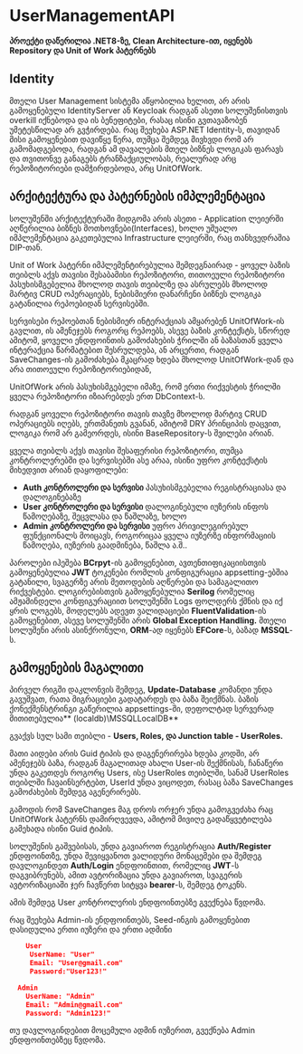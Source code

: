 ﻿# UserManagementAPI
**პროექტი დაწერილია .NET8-ზე, Clean Architecture-ით, იყენებს Repository და Unit of Work პატერნებს**

## Identity

მთელი User Management სისტემა აწყობილია ხელით, არ არის გამოყენებული IdentityServer ან Keycloak რადგან ასეთი სოლუშენისთვის overkill იქნებოდა და ის ბენეფიტები, რასაც ისინი გვთავაზობენ უმეტესწილად არ გვჭირდება.
რაც შეეხება ASP.NET Identity-ს, თავიდან მისი გამოყენებით დავიწყე წერა, თუმცა შემდეგ მივხვდი რომ არ გამომადგებოდა, რადგან ამ დავალების მთელ ბიზნეს ლოგიკას ფარავს და თვითონვე განაგებს ტრანზაქციულობას,
რეალურად არც რეპოზიტორიები დამჭირდებოდა, არც UnitOfWork.

## არქიტექტურა და პატერნების იმპლემენტაცია

სოლუშენში არქიტექტურაში მიდგომა არის ასეთი - Application ლეიერში აღწერილია ბიზნეს მოთხოვნები(Interfaces), ხოლო უშუალო იმპლემენტაცია გაკეთებულია Infrastructure ლეიერში, რაც თანხვედრაშია DIP-თან.

Unit of Work პატერნი იმპლემენტირებულია შემდეგნაირად - ყოველ ბაზის თეიბლს აქვს თავისი შესაბამისი რეპოზიტორი, თითოეული რეპოზიტორი პასუხისმგებელია მხოლოდ თავის თეიბლზე და ასრულებს მხოლოდ მარტივ CRUD ოპერაციებს, ნებისმიერი დანარჩენი ბიზნეს ლოგიკა გატანილია რეპოებიდან სერვისებში. 

სერვისები რეპოებთან ნებისმიერ ინტერაქციას ამყარებენ UnitOfWork-ის გავლით, ის ამენეჯებს როგორც რეპოებს, ასევე ბაზის კონტექსტს, სწორედ ამიტომ, ყოველი ენდფოინთის გამოძახების ჭრილში ან ბაზასთან ყველა ინტერაქცია წარმატებით შესრულდება, ან არცერთი, რადგან SaveChanges-ის გამოძახება მკაცრად ხდება მხოლოდ UnitOfWork-დან და არა თითოეული რეპოზიტორიებიდან,

UnitOfWork არის პასუხისმგებელი იმაზე, რომ ერთი რიქვესტის ჭრილში ყველა რეპოზიტორი იზიარებდეს ერთ DbContext-ს.

რადგან ყოველი რეპოზიტორი თავის თავზე მხოლოდ მარტივ CRUD ოპერაციებს იღებს, ერთმანეთს გვანან, ამიტომ DRY პრინციპის დაცვით, ლოგიკა რომ არ გამეორდეს, ისინი BaseRepository-ს შვილები არიან.

ყველა თეიბლს აქვს თავისი შესაფერისი რეპოზიტორი, თუმცა კონტროლერებში და სერვისებში ასე არაა, ისინი უფრო კონტექსტის მიხედვით არიან დაყოფილები:
- **Auth კონტროლერი და სერვისი** პასუხისმგებელია რეგისტრაციასა და დალოგინებაზე
- **User კონტროლერი და სერვისი** დალოგინებული იუზერის ინფოს წამოღებაზე, შეცვლასა და წაშლაზე, ხოლო
- **Admin კონტროლერი და სერვისი** უფრო პრივილეგირებულ ფუნქციონალს მოიცავს, როგორიცაა ყველა იუზერზე ინფორმაციის წამოღება, იუზერის გაადმინება, წაშლა ა.შ..

პაროლები იჰეშება **BCrpyt**-ის გამოყენებით, ავთენთიფიკაციისთვის გამოყენებულია **JWT** ტოკენები რომლის კონფიგურაცია appsetting-ებშია გატანილი, სვაგერზე არის მეთოდების აღწერები და სამაგალითო რიქვესტები.
ლოგირებისთვის გამოყენებულია **Serilog** რომელიც ამჟამინდელი კონფიგურაციით სოლუშენში Logs ფოლდერს ქმნის და იქ ყრის ლოგებს, მოდელებს ადევთ ვალიდაციები **FluentValidation**-ის გამოყენებით, ასევე სოლუშენში არის **Global Exception Handling.**
მთელი სოლუშენი არის ასინქრონული, **ORM**-ად იყენებს **EFCore**-ს, ბაზად **MSSQL**-ს.


## გამოყენების მაგალითი
პირველ რიგში დაკლონვის შემდეგ, **Update-Database** კომანდი უნდა გავუშვათ, რათა მიგრაციები გადატარდეს და ბაზა შეიქმნას. ბაზის ქონექშენსტრინგი გაწერილია appsettings-ში, დეფოლტად სერვერად მითითებულია** (localdb)\MSSQLLocalDB**

გვაქვს სულ სამი თეიბლი - **Users, Roles, და Junction table - UserRoles.**

მათი აიდები არის Guid ტიპის და დაგენერირება ხდება კოდში, არ ამენეჯებს ბაზა, რადგან მაგალითად ახალი User-ის შექმნისას, ჩანაწერი უნდა გაკეთდეს როგორც Users, ისე UserRoles თეიბლში, სანამ UserRoles თეიბლში ჩავაინსერტებთ, UserId უნდა ვიცოდეთ, რასაც ბაზა SaveChanges გამოძახების შემდეგ აგენერირებს.

გამოდის რომ SaveChanges მაგ დროს ორჯერ უნდა გამოგვეძახა რაც UnitOfWork პატერნს დამირღვევდა, ამიტომ მივიღე გადაწყვეტილება გამეხადა ისინი Guid ტიპის.

სოლუშენის გაშვებისას, უნდა გავიაროთ რეგისტრაცია **Auth/Register** ენდფოინთზე, უნდა შევიყვანოთ ვალიდური მონაცემები და შემდეგ 
დავლოგინდეთ **Auth/Login** ენდფოინთით, რომელიც **JWT**-ს დაგვიბრუნებს, ამით ავტორიზაცია უნდა გავიაროთ, სვაგერის ავტორიზაციაში ჯერ ჩავწერთ სიტყვა **bearer**-ს, შემდეგ ტოკენს.

ამის შემდეგ User კონტროლერის ენდფოინთებზე გვექნება წვდომა. 

რაც შეეხება Admin-ის ენდფოინთებს, Seed-ინგის გამოყენებით დასიდულია ერთი იუზერი და ერთი ადმინი
```json
    User
     UserName: "User"
     Email: "User@gmail.com"
     Password:"User123!"
```
 ```json
   Admin
     UserName: "Admin"
     Email: "Admin@gmail.com"
     Password: "Admin123!"
```

თუ დავლოგინდებით მოცემული ადმინ იუზერით, გვექნება Admin ენდფოინთებზეც წვდომა.